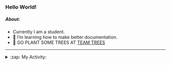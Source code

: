 ### Hello World!

##### About:
- Currently I am a student.
- 🌱 I’m learning how to make better documentation.
- 🌱 GO PLANT SOME TREES AT [TEAM TREES](https://teamtrees.org/)

---
<details>
  <summary>:zap: My Activity:</summary>
  
<!--START_SECTION:waka-->
![Code Time](http://img.shields.io/badge/Code%20Time-1%2C121%20hrs%2042%20mins-blue)

**I'm a Night 🦉** 

```text
🌞 Morning                1660 commits        ██░░░░░░░░░░░░░░░░░░░░░░░   09.93 % 
🌆 Daytime                5639 commits        ████████░░░░░░░░░░░░░░░░░   33.74 % 
🌃 Evening                4738 commits        ███████░░░░░░░░░░░░░░░░░░   28.35 % 
🌙 Night                  4677 commits        ███████░░░░░░░░░░░░░░░░░░   27.98 % 
```
📅 **I'm Most Productive on Wednesday** 

```text
Monday                   2398 commits        ████░░░░░░░░░░░░░░░░░░░░░   14.35 % 
Tuesday                  2098 commits        ███░░░░░░░░░░░░░░░░░░░░░░   12.55 % 
Wednesday                4011 commits        ██████░░░░░░░░░░░░░░░░░░░   24.00 % 
Thursday                 2216 commits        ███░░░░░░░░░░░░░░░░░░░░░░   13.26 % 
Friday                   1665 commits        ██░░░░░░░░░░░░░░░░░░░░░░░   09.96 % 
Saturday                 1475 commits        ██░░░░░░░░░░░░░░░░░░░░░░░   08.82 % 
Sunday                   2851 commits        ████░░░░░░░░░░░░░░░░░░░░░   17.06 % 
```


📊 **This Week I Spent My Time On** 

```text
🔥 Editors: 
VS Code                  5 hrs 55 mins       █████████████████████████   100.00 % 

🐱‍💻 Projects: 
praise                   5 hrs 54 mins       █████████████████████████   99.93 % 
CSF22                    0 secs              ░░░░░░░░░░░░░░░░░░░░░░░░░   00.07 % 
```


 Last Updated on 14/05/2023 07:08:24 UTC
<!--END_SECTION:waka-->
</details>
